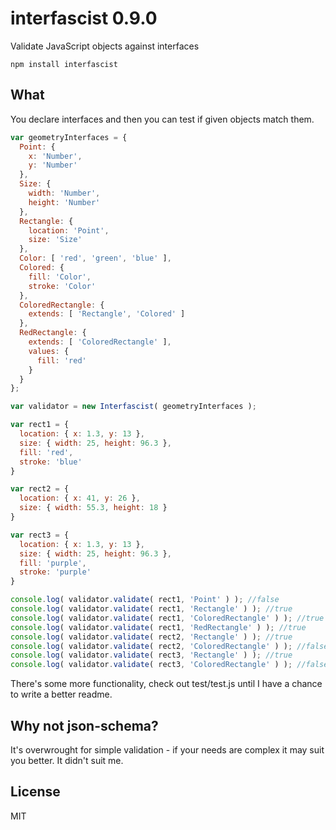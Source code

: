# interfascist 0.9.0

Validate JavaScript objects against interfaces

```
npm install interfascist
```

## What

You declare interfaces and then you can test if given objects match them. 

```javascript
var geometryInterfaces = {
  Point: {
    x: 'Number',
    y: 'Number'
  },
  Size: {
    width: 'Number',
    height: 'Number'
  },
  Rectangle: {
    location: 'Point',
    size: 'Size'
  },
  Color: [ 'red', 'green', 'blue' ],
  Colored: {
    fill: 'Color',
    stroke: 'Color'
  },
  ColoredRectangle: {
    extends: [ 'Rectangle', 'Colored' ]
  },
  RedRectangle: {
    extends: [ 'ColoredRectangle' ],
    values: {
      fill: 'red'
    }
  }
};

var validator = new Interfascist( geometryInterfaces );

var rect1 = {
  location: { x: 1.3, y: 13 },
  size: { width: 25, height: 96.3 },
  fill: 'red',
  stroke: 'blue'
}

var rect2 = {
  location: { x: 41, y: 26 },
  size: { width: 55.3, height: 18 }  
}

var rect3 = {
  location: { x: 1.3, y: 13 },
  size: { width: 25, height: 96.3 },
  fill: 'purple',
  stroke: 'purple'
}

console.log( validator.validate( rect1, 'Point' ) ); //false
console.log( validator.validate( rect1, 'Rectangle' ) ); //true
console.log( validator.validate( rect1, 'ColoredRectangle' ) ); //true
console.log( validator.validate( rect1, 'RedRectangle' ) ); //true
console.log( validator.validate( rect2, 'Rectangle' ) ); //true
console.log( validator.validate( rect2, 'ColoredRectangle' ) ); //false
console.log( validator.validate( rect3, 'Rectangle' ) ); //true
console.log( validator.validate( rect3, 'ColoredRectangle' ) ); //false

```

There's some more functionality, check out test/test.js until I have a chance
to write a better readme.

## Why not json-schema?

It's overwrought for simple validation - if your needs are complex it may suit
you better. It didn't suit me.

## License

MIT